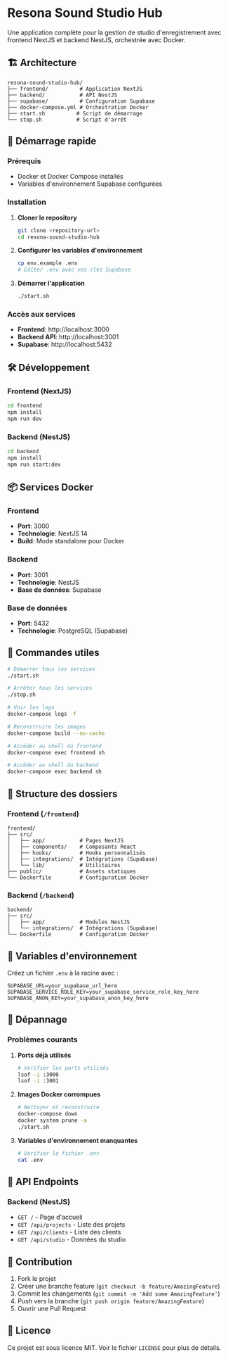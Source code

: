 # Resona Sound Studio Hub

Une application complète pour la gestion de studio d'enregistrement avec frontend NextJS et backend NestJS, orchestrée avec Docker.

## 🏗️ Architecture

```
resona-sound-studio-hub/
├── frontend/          # Application NextJS
├── backend/           # API NestJS
├── supabase/          # Configuration Supabase
├── docker-compose.yml # Orchestration Docker
├── start.sh          # Script de démarrage
└── stop.sh           # Script d'arrêt
```

## 🚀 Démarrage rapide

### Prérequis

- Docker et Docker Compose installés
- Variables d'environnement Supabase configurées

### Installation

1. **Cloner le repository**
   ```bash
   git clone <repository-url>
   cd resona-sound-studio-hub
   ```

2. **Configurer les variables d'environnement**
   ```bash
   cp env.example .env
   # Éditer .env avec vos clés Supabase
   ```

3. **Démarrer l'application**
   ```bash
   ./start.sh
   ```

### Accès aux services

- **Frontend**: http://localhost:3000
- **Backend API**: http://localhost:3001
- **Supabase**: http://localhost:5432

## 🛠️ Développement

### Frontend (NextJS)

```bash
cd frontend
npm install
npm run dev
```

### Backend (NestJS)

```bash
cd backend
npm install
npm run start:dev
```

## 📦 Services Docker

### Frontend
- **Port**: 3000
- **Technologie**: NextJS 14
- **Build**: Mode standalone pour Docker

### Backend
- **Port**: 3001
- **Technologie**: NestJS
- **Base de données**: Supabase

### Base de données
- **Port**: 5432
- **Technologie**: PostgreSQL (Supabase)

## 🔧 Commandes utiles

```bash
# Démarrer tous les services
./start.sh

# Arrêter tous les services
./stop.sh

# Voir les logs
docker-compose logs -f

# Reconstruire les images
docker-compose build --no-cache

# Accéder au shell du frontend
docker-compose exec frontend sh

# Accéder au shell du backend
docker-compose exec backend sh
```

## 📁 Structure des dossiers

### Frontend (`/frontend`)
```
frontend/
├── src/
│   ├── app/           # Pages NextJS
│   ├── components/    # Composants React
│   ├── hooks/         # Hooks personnalisés
│   ├── integrations/  # Intégrations (Supabase)
│   └── lib/           # Utilitaires
├── public/            # Assets statiques
└── Dockerfile         # Configuration Docker
```

### Backend (`/backend`)
```
backend/
├── src/
│   ├── app/           # Modules NestJS
│   └── integrations/  # Intégrations (Supabase)
└── Dockerfile         # Configuration Docker
```

## 🔐 Variables d'environnement

Créez un fichier `.env` à la racine avec :

```env
SUPABASE_URL=your_supabase_url_here
SUPABASE_SERVICE_ROLE_KEY=your_supabase_service_role_key_here
SUPABASE_ANON_KEY=your_supabase_anon_key_here
```

## 🐛 Dépannage

### Problèmes courants

1. **Ports déjà utilisés**
   ```bash
   # Vérifier les ports utilisés
   lsof -i :3000
   lsof -i :3001
   ```

2. **Images Docker corrompues**
   ```bash
   # Nettoyer et reconstruire
   docker-compose down
   docker system prune -a
   ./start.sh
   ```

3. **Variables d'environnement manquantes**
   ```bash
   # Vérifier le fichier .env
   cat .env
   ```

## 📝 API Endpoints

### Backend (NestJS)

- `GET /` - Page d'accueil
- `GET /api/projects` - Liste des projets
- `GET /api/clients` - Liste des clients
- `GET /api/studio` - Données du studio

## 🤝 Contribution

1. Fork le projet
2. Créer une branche feature (`git checkout -b feature/AmazingFeature`)
3. Commit les changements (`git commit -m 'Add some AmazingFeature'`)
4. Push vers la branche (`git push origin feature/AmazingFeature`)
5. Ouvrir une Pull Request

## 📄 Licence

Ce projet est sous licence MIT. Voir le fichier `LICENSE` pour plus de détails.
